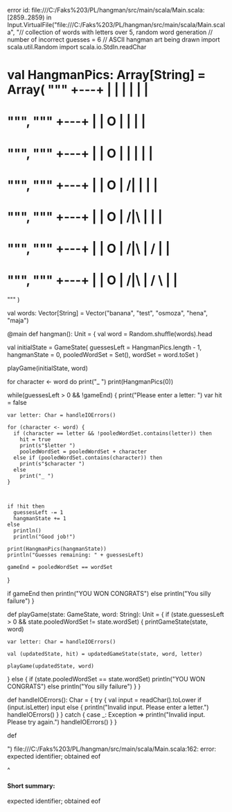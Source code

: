error id: file:///C:/Faks%203/PL/hangman/src/main/scala/Main.scala:[2859..2859) in Input.VirtualFile("file:///C:/Faks%203/PL/hangman/src/main/scala/Main.scala", "// collection of words with letters over 5, random word generation 
// number of incorrect guesses = 6
// ASCII hangman art being drawn
import scala.util.Random
import scala.io.StdIn.readChar

val HangmanPics: Array[String] = Array(
  """
  +---+
  |   |
      |
      |
      |
      |
=========
  """,
  """
  +---+
  |   |
  O   |
      |
      |
      |
=========
  """,
  """
  +---+
  |   |
  O   |
  |   |
      |
      |
=========
  """,
  """
  +---+
  |   |
  O   |
 /|   |
      |
      |
=========
  """,
  """
  +---+
  |   |
  O   |
 /|\  |
      |
      |
=========
  """,
  """
  +---+
  |   |
  O   |
 /|\  |
 /    |
      |
=========
  """,
  """
  +---+
  |   |
  O   |
 /|\  |
 / \  |
      |
=========
  """
)

val words: Vector[String] = Vector("banana", "test", "osmoza", "hena", "maja")

@main def hangman(): Unit = {
  val word = Random.shuffle(words).head

  val initialState = GameState(
    guessesLeft = HangmanPics.length - 1,
    hangmanState = 0,
    pooledWordSet = Set(),
    wordSet = word.toSet
  )

  playGame(initialState, word)

  for character <- word do print("_ ")
  print(HangmanPics(0))

  while(guessesLeft > 0 && !gameEnd) {
    print("Please enter a letter: ")
    var hit = false

    var letter: Char = handleIOErrors()

    for (character <- word) {
      if (character == letter && !pooledWordSet.contains(letter)) then
        hit = true
        print(s"$letter ")
        pooledWordSet = pooledWordSet + character
      else if (pooledWordSet.contains(character)) then
        print(s"$character ")
      else 
        print("_ ")
    }
   


    if !hit then 
      guessesLeft -= 1
      hangmanState += 1
    else
      println()
      println("Good job!")

    print(HangmanPics(hangmanState))
    println("Guesses remaining: " + guessesLeft)

    gameEnd = pooledWordSet == wordSet
  }

  if gameEnd then 
    println("YOU WON CONGRATS")
  else 
    println("You silly failure")
}

def playGame(state: GameState, word: String): Unit = {
  if (state.guessesLeft > 0 && state.pooledWordSet != state.wordSet) {
    printGameState(state, word)

    var letter: Char = handleIOErrors()

    val (updatedState, hit) = updatedGameState(state, word, letter)

    playGame(updatedState, word)
  } else {
    if (state.pooledWordSet == state.wordSet) println("YOU WON CONGRATS")
    else println("You silly failure")
  }
}

def handleIOErrors(): Char = {
  try {
    val input = readChar().toLower
    if (input.isLetter) input
    else {
      println("Invalid input. Please enter a letter.")
      handleIOErrors()
    }
  }
  catch {
    case _: Exception => 
      println("Invalid input. Please try again.")
      handleIOErrors()
  }
}

def 


")
file:///C:/Faks%203/PL/hangman/src/main/scala/Main.scala:162: error: expected identifier; obtained eof

^
#### Short summary: 

expected identifier; obtained eof